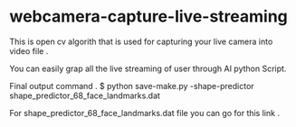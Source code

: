 # webcamera-capture-live-streaming


This is open cv algorith that is used for capturing your live camera into video file .

You can easily grap all the live streaming of user through AI python Script.


Final output command .
 $ python save-make.py -shape-predictor shape_predictor_68_face_landmarks.dat

For 
shape_predictor_68_face_landmarks.dat file you can go for this link .



